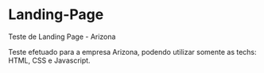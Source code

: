# Landing-Page
Teste de Landing Page - Arizona

Teste efetuado para a empresa Arizona, podendo utilizar somente as techs: HTML, CSS e Javascript.


